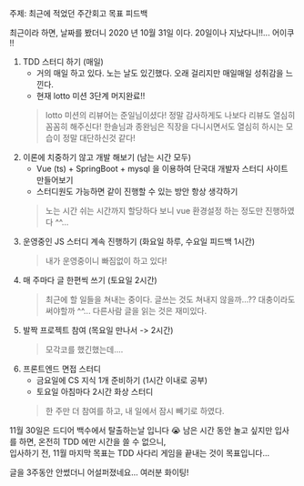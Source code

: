 주제: 최근에 적었던 주간회고 목표 피드백

최근이라 하면, 날짜를 봤더니 2020 년 10월 31일 이다. 20일이나 지났다니!!... 
어이쿠 !! 
 
1. TDD 스터디 하기 (매일)
    - 거의 매일 하고 있다. 노는 날도 있긴했다. 오래 걸리지만 매일매일 성취감을 느낀다. 
    - 현재 lotto 미션 3단계 머지완료!! 
    > lotto 미션의 리뷰어는 준일님이셨다! 정말 감사하게도 나보다 리뷰도 열심히 꼼꼼히 해주신다!
한솔님과 종완님은 직장을 다니시면서도 열심히 하시는 모습이 정말 대단하신것 같다! 
1. 이론에 치중하기 않고 개발 해보기 (남는 시간 모두)
    - Vue (ts) + SpringBoot + mysql 을 이용하여 단국대 개발자 스터디 사이트 만들어보기
    - 스터디원도 가능하면 같이 진행할 수 있는 방안 항상 생각하기
    > 노는 시간 쉬는 시간까지 할당하다 보니 vue 환경설정 하는 정도만 진행하였다 ^^...
1. 운영중인 JS 스터디 계속 진행하기 (화요일 하루, 수요일 피드백 1시간)
    > 내가 운영중이니 빠짐없이 하고 있다!
1. 매 주마다 글 한편씩 쓰기 (토요일 2시간)
    > 최근에 할 일들을 쳐내는 중이다. 글쓰는 것도 쳐내지 않을까...?? 대충이라도 써야할까 ^^... 다른사람 글을 읽는 것은 재미있다.
1. 발짝 프로젝트 참여 (목요일 만나서 -> 2시간)
    > 모각코를 했긴했는데....
1. 프론트엔드 면접 스터디 
    - 금요일에 CS 지식 1개 준비하기 (1시간 이내로 공부)
    - 토요일 아침마다 2시간 화상 스터디
    > 한 주만 더 참여를 하고, 내 일에서 잠시 빼기로 하였다.
     
11월 30일은 드디어 백수에서 탈출하는날 입니다 😭 
남은 시간 동안 놀고 싶지만 입사를 하면, 온전히 TDD 에만 시간을 쓸 수 없으니,  
입사하기 전, 11월 마지막 목표는 TDD 사다리 게임을 끝내는 것이 목표입니다...

글을 3주동안 안썼더니 어설퍼졌네요... 
여러분 화이팅! 
 
